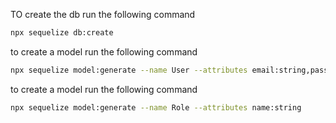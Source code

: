 
TO create the db run the following command

```bash
npx sequelize db:create
```

to create a model run the following command
```bash
npx sequelize model:generate --name User --attributes email:string,password:string
```

to create a model run the following command
```bash
npx sequelize model:generate --name Role --attributes name:string
```
